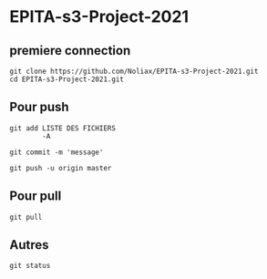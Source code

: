 # EPITA-s3-Project-2021

## premiere connection
```
git clone https://github.com/Noliax/EPITA-s3-Project-2021.git
cd EPITA-s3-Project-2021.git
```

## Pour push
```
git add LISTE DES FICHIERS 
        -A
        
git commit -m 'message'

git push -u origin master
```

## Pour pull
```
git pull
```
## Autres
```
git status
```
